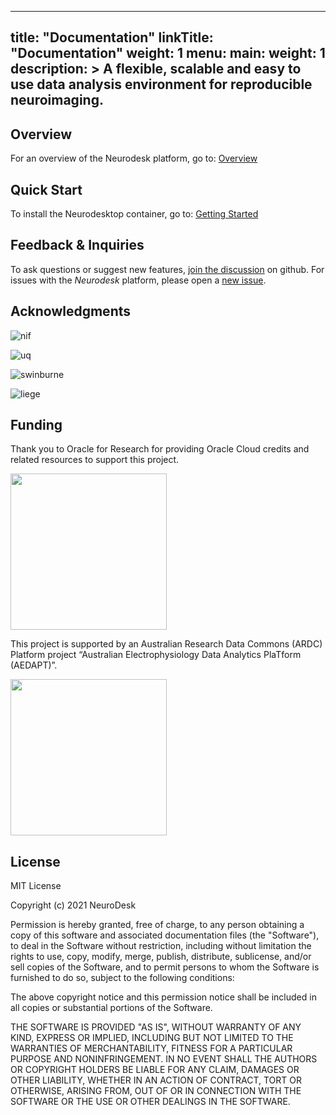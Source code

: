 
---
title: "Documentation"
linkTitle: "Documentation"
weight: 1
menu:
  main:
    weight: 1
description: >
  A flexible, scalable and easy to use data analysis environment for reproducible neuroimaging.
---

## Overview
For an overview of the Neurodesk platform, go to: [Overview](/docs/overview/)

## Quick Start
To install the Neurodesktop container, go to: [Getting Started](/docs/neurodesktop/getting-started/)

## Feedback & Inquiries

To ask questions or suggest new features, [join the discussion](https://github.com/NeuroDesk/neurodesk.github.io/discussions) on github. For issues with the _Neurodesk_ platform, please open a [new issue](https://github.com/NeuroDesk/neurodesk.github.io/issues).

## Acknowledgments

![nif](/nif.png 'nif')

![uq](/uq_logo.png 'uq')

![swinburne](/swinburne_uni_logo.png 'swinburne')

![liege](/liege_uni_logo.png 'liege')

<!--  <img src="/assets/img/nif.png" width="250">
<img src="/assets/img/uq_logo.png" width="250">
<img src="/assets/img/swinburne_uni_logo.svg" width="250">
<img src="/assets/img/liege_uni_logo.svg" width="250"> -->


## Funding
Thank you to Oracle for Research for providing Oracle Cloud credits and related resources to support this project.

<img src="https://user-images.githubusercontent.com/4021595/119061922-db877080-ba18-11eb-9882-d53a25ec88ee.png" width="250">

This project is supported by an Australian Research Data Commons (ARDC) Platform project “Australian
Electrophysiology Data Analytics PlaTform (AEDAPT)”.

<img src="https://user-images.githubusercontent.com/4021595/119062104-3caf4400-ba19-11eb-8211-e2e9ce831a16.png" width="250">

## License
MIT License

Copyright (c) 2021 NeuroDesk

Permission is hereby granted, free of charge, to any person obtaining a copy
of this software and associated documentation files (the "Software"), to deal
in the Software without restriction, including without limitation the rights
to use, copy, modify, merge, publish, distribute, sublicense, and/or sell
copies of the Software, and to permit persons to whom the Software is
furnished to do so, subject to the following conditions:

The above copyright notice and this permission notice shall be included in all
copies or substantial portions of the Software.

THE SOFTWARE IS PROVIDED "AS IS", WITHOUT WARRANTY OF ANY KIND, EXPRESS OR
IMPLIED, INCLUDING BUT NOT LIMITED TO THE WARRANTIES OF MERCHANTABILITY,
FITNESS FOR A PARTICULAR PURPOSE AND NONINFRINGEMENT. IN NO EVENT SHALL THE
AUTHORS OR COPYRIGHT HOLDERS BE LIABLE FOR ANY CLAIM, DAMAGES OR OTHER
LIABILITY, WHETHER IN AN ACTION OF CONTRACT, TORT OR OTHERWISE, ARISING FROM,
OUT OF OR IN CONNECTION WITH THE SOFTWARE OR THE USE OR OTHER DEALINGS IN THE
SOFTWARE.
